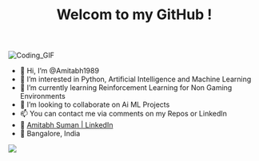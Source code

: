 <header>
  <h1>Welcom to my GitHub !</h1>
  <link rel="stylesheet" href="https://cdn.jsdelivr.net/gh/devicons/devicon@latest/devicon.min.css">
</header>
<!--- <div id="header" align="center">
  <img src="https://media.giphy.com/media/M9gbBd9nbDrOTu1Mqx/giphy.gif" width="200"/>
</div> --->

<!-- in your header -->


<!-- in your body -->
<i class="devicon-devicon-plain"></i>

![Coding_GIF](https://user-images.githubusercontent.com/12171805/210138791-c6855daa-0726-4f64-9737-6e1c37991b4d.gif)

- 👋 Hi, I’m @Amitabh1989
- 👀 I’m interested in Python, Artificial Intelligence and Machine Learning
- 🌱 I’m currently learning Reinforcement Learning for Non Gaming Environments
- 💞️ I’m looking to collaborate on Ai ML Projects
- 📫 You can contact me via comments on my Repos or LinkedIn
- 🔗 [Amitabh Suman | LinkedIn](https://www.linkedin.com/in/amitabh-suman-4647bb29/)
- 📌 Bangalore, India

<img src='https://cdn.jsdelivr.net/gh/devicons/devicon/blob/master/icons/python/python-original.svg'>
<!---
Amitabh1989/Amitabh1989 is a ✨ special ✨ repository because its `README.md` (this file) appears on your GitHub profile.
You can click the Preview link to take a look at your changes.

![me](https://github.com/Amitabh1989/Readme_1/blob/main/Coding_GIF.gif)

--->
